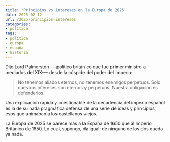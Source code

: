 ```yaml
---
title: 'Principios vs intereses en la Europa de 2025'
date: 2025-02-12
url: /2025/principios-intereses
categories:
- política
tags:
- política
- europa
- españa
- historia
---
```


Dijo Lord Palmerston ---político británico que fue primer ministro a mediados del XIX--- desde la cúspide del poder del Imperio:

> No tenemos aliados eternos, no tenemos enemigos perpetuos. Solo nuestros intereses son eternos y perpetuos. Nuestra obligación es defenderlos.

Una explicación rápida y cuestionable de la decadencia del imperio español es la de su nada pragmática defensa de una serie de ideas y principios, esos que animaban a los castellanos viejos.

La Europa de 2025 se parece más a la España de 1650 que al Imperio Británico de 1850. Lo cual, supongo, da igual: de ninguno de los dos queda ya nada.